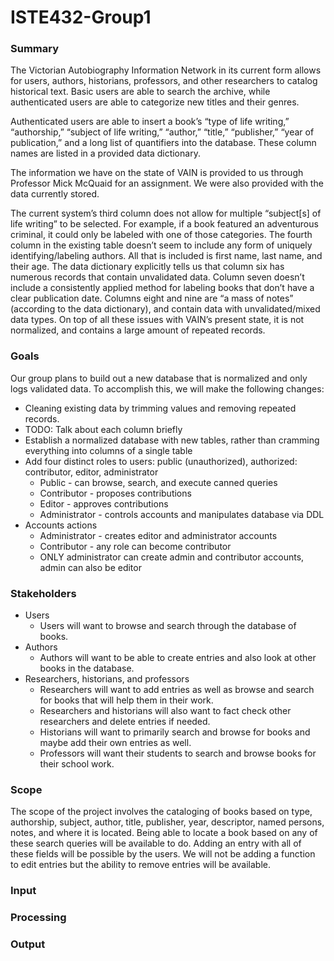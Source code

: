 # ISTE432-Group1

### Summary
The Victorian Autobiography Information Network in its current form allows for users, authors, historians, professors, and other researchers to catalog historical text. Basic users are able to search the archive, while authenticated users are able to categorize new titles and their genres.

Authenticated users are able to insert a book’s “type of life writing,” “authorship,” “subject of life writing,” “author,” “title,” “publisher,” “year of publication,” and a long list of quantifiers  into the database. These column names are listed in a provided data dictionary.

The information we have on the state of VAIN is provided to us through Professor Mick McQuaid for an assignment. We were also provided with the data currently stored.

The current system’s third column does not allow for multiple “subject[s] of life writing” to be selected. For example, if a book featured an adventurous criminal, it could only be labeled with one of those categories. The fourth column in the existing table doesn’t seem to include any form of uniquely identifying/labeling authors. All that is included is first name, last name, and their age. The data dictionary explicitly tells us that column six has numerous records that contain unvalidated data. Column seven doesn’t include a consistently applied method for labeling books that don’t have a clear publication date. Columns eight and nine are “a mass of notes” (according to the data dictionary), and contain data with unvalidated/mixed data types. On top of all these issues with VAIN’s present state, it is not normalized, and contains a large amount of repeated records.


### Goals
Our group plans to build out a new database that is normalized and only logs validated data. To accomplish this, we will make the following changes:
* Cleaning existing data by trimming values and removing repeated records.
* TODO: Talk about each column briefly
* Establish a normalized database with new tables, rather than cramming everything into columns of a single table
* Add four distinct roles to users: public (unauthorized), authorized: contributor, editor, administrator
  * Public - can browse, search, and execute canned queries
  * Contributor - proposes contributions
  * Editor - approves contributions
  * Administrator - controls accounts and manipulates database via DDL
* Accounts actions
  * Administrator - creates editor and administrator accounts 
  * Contributor - any role can become contributor 
  * ONLY administrator can create admin and contributor accounts, admin can also be editor


### Stakeholders
* Users
  * Users will want to browse and search through the database of books.
* Authors
  * Authors will want to be able to create entries and also look at other books in the database.
* Researchers, historians, and professors
  * Researchers will want to add entries as well as browse and search for books that will help them in their work.
  * Researchers and historians will also want to fact check other researchers and delete entries if needed.
  * Historians will want to primarily search and browse for books and maybe add their own entries as well.
  * Professors will want their students to search and browse books for their school work. 


### Scope
The scope of the project involves the cataloging of books based on type, authorship, subject, author, title, publisher, year, descriptor, named persons, notes, and where it is located. Being able to locate a book based on any of these search queries will be available to do. Adding an entry with all of these fields will be possible by the users. We will not be adding a function to edit entries but the ability to remove entries will be available.


### Input


### Processing


### Output
